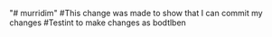 "# murridim" 
#This change was made to show that I can commit my changes
#Testint to make changes as bodtlben